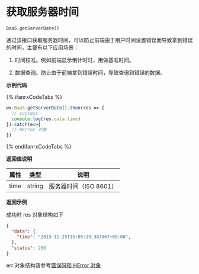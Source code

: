 # 获取服务器时间

`BaaS.getServerDate()`

通过该接口获取服务器时间，可以防止前端由于用户时间设置错误而导致拿到错误的时间，主要有以下应用场景：

  1. 时间校准。例如前端显示倒计时时，用做基准时间。

  2. 数据查询。防止由于前端拿到错误时间，导致查询到错误的数据。

**示例代码**

{% ifanrxCodeTabs %}
```javascript
wx.BaaS.getServerDate().then(res => {
  // success
  console.log(res.data.time)
}).catch(e=>{
  // HError 对象
})
```
{% endifanrxCodeTabs %}

**返回值说明**

| 属性   | 类型   | 说明     |
|----------|--------|----------|
| time     | string | 服务器时间（ISO 8601）|

**返回示例**

成功时 res 对象结构如下

```json
{
  "data": {
    "time": "2019-11-25T15:05:19.387067+08:00",
  },
  "status": 200
}
```

err 对象结构请参考[错误码和 HError 对象](./error.md)
